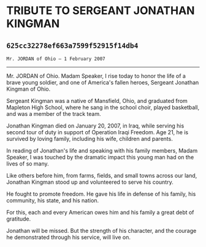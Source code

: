 # TRIBUTE TO SERGEANT JONATHAN KINGMAN
## `625cc32278ef663a7599f52915f14db4`
`Mr. JORDAN of Ohio — 1 February 2007`

---


Mr. JORDAN of Ohio. Madam Speaker, I rise today to honor the life of 
a brave young soldier, and one of America's fallen heroes, Sergeant 
Jonathan Kingman of Ohio.

Sergeant Kingman was a native of Mansfield, Ohio, and graduated from 
Mapleton High School, where he sang in the school choir, played 
basketball, and was a member of the track team.

Jonathan Kingman died on January 20, 2007, in Iraq, while serving his 
second tour of duty in support of Operation Iraqi Freedom. Age 21, he 
is survived by loving family, including his wife, children and parents.

In reading of Jonathan's life and speaking with his family members, 
Madam Speaker, I was touched by the dramatic impact this young man had 
on the lives of so many.

Like others before him, from farms, fields, and small towns across 
our land, Jonathan Kingman stood up and volunteered to serve his 
country.

He fought to promote freedom. He gave his life in defense of his 
family, his community, his state, and his nation.

For this, each and every American owes him and his family a great 
debt of gratitude.

Jonathan will be missed. But the strength of his character, and the 
courage he demonstrated through his service, will live on.

